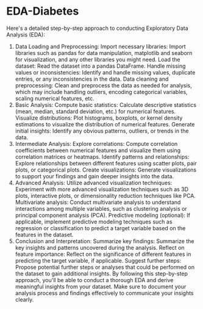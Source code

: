 # EDA-Diabetes
Here's a detailed step-by-step approach to conducting Exploratory Data Analysis (EDA):

1. Data Loading and Preprocessing:
Import necessary libraries: Import libraries such as pandas for data manipulation, matplotlib and seaborn for visualization, and any other libraries you might need.
Load the dataset: Read the dataset into a pandas DataFrame.
Handle missing values or inconsistencies: Identify and handle missing values, duplicate entries, or any inconsistencies in the data.
Data cleaning and preprocessing: Clean and preprocess the data as needed for analysis, which may include handling outliers, encoding categorical variables, scaling numerical features, etc.
2. Basic Analysis:
Compute basic statistics: Calculate descriptive statistics (mean, median, standard deviation, etc.) for numerical features.
Visualize distributions: Plot histograms, boxplots, or kernel density estimations to visualize the distribution of numerical features.
Generate initial insights: Identify any obvious patterns, outliers, or trends in the data.
3. Intermediate Analysis:
Explore correlations: Compute correlation coefficients between numerical features and visualize them using correlation matrices or heatmaps.
Identify patterns and relationships: Explore relationships between different features using scatter plots, pair plots, or categorical plots.
Create visualizations: Generate visualizations to support your findings and gain deeper insights into the data.
4. Advanced Analysis:
Utilize advanced visualization techniques: Experiment with more advanced visualization techniques such as 3D plots, interactive plots, or dimensionality reduction techniques like PCA.
Multivariate analysis: Conduct multivariate analysis to understand interactions among multiple variables, such as clustering analysis or principal component analysis (PCA).
Predictive modeling (optional): If applicable, implement predictive modeling techniques such as regression or classification to predict a target variable based on the features in the dataset.
5. Conclusion and Interpretation:
Summarize key findings: Summarize the key insights and patterns uncovered during the analysis.
Reflect on feature importance: Reflect on the significance of different features in predicting the target variable, if applicable.
Suggest further steps: Propose potential further steps or analyses that could be performed on the dataset to gain additional insights.
By following this step-by-step approach, you'll be able to conduct a thorough EDA and derive meaningful insights from your dataset. Make sure to document your analysis process and findings effectively to communicate your insights clearly.
